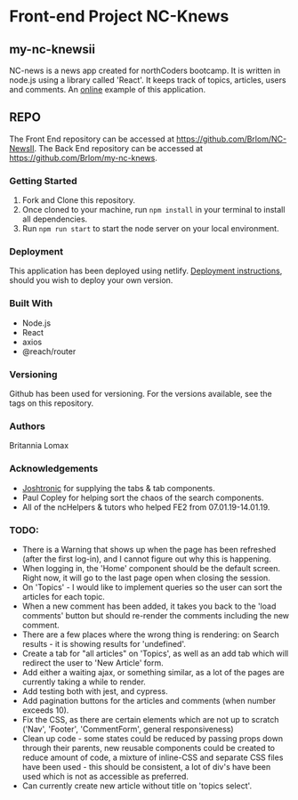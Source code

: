 # Front-end Project NC-Knews

## **my-nc-knewsii**
NC-news is a news app created for northCoders bootcamp. It is written in node.js using a library called 'React'. It keeps track of topics, articles, users and comments. An [online](https://my-nc-newsii.netlify.com) example of this application.

## REPO

The Front End repository can be accessed at https://github.com/Brlom/NC-NewsII. 
The Back End repository can be accessed at https://github.com/Brlom/my-nc-knews. 

### Getting Started

1. Fork and Clone this repository.
2. Once cloned to your machine, run `npm install` in your terminal to install all dependencies.
3. Run `npm run start` to start the node server on your local environment. 

### Deployment

This application has been deployed using netlify. [Deployment instructions](https://facebook.github.io/create-react-app/docs/deployment), should you wish to deploy your own version. 

### Built With
- Node.js 
- React
- axios
- @reach/router

### Versioning
Github has been used for versioning. For the versions available, see the tags on this repository.

### Authors
Britannia Lomax

### Acknowledgements
- [Joshtronic](https://alligator.io/react/tabs-component/) for supplying the tabs & tab components.
- Paul Copley for helping sort the chaos of the search components.
- All of the ncHelpers & tutors who helped FE2 from 07.01.19-14.01.19.

### TODO:
- There is a Warning that shows up when the page has been refreshed (after the first log-in), and I cannot figure out why this is happening.
- When logging in, the 'Home' component should be the default screen. Right now, it will go to the last page open when closing the session.
- On 'Topics' - I would like to implement queries so the user can sort the articles for each topic. 
- When a new comment has been added, it takes you back to the 'load comments' button but should re-render the comments including the new comment. 
- There are a few places where the wrong thing is rendering: on Search results - it is showing results for 'undefined'.
- Create a tab for "all articles" on 'Topics', as well as an add tab which will redirect the user to 'New Article' form.
- Add either a waiting ajax, or something similar, as a lot of the pages are currently taking a while to render.
- Add testing both with jest, and cypress. 
- Add pagination buttons for the articles and comments (when number exceeds 10).
- Fix the CSS, as there are certain elements which are not up to scratch ('Nav', 'Footer', 'CommentForm', general responsiveness)
- Clean up code - some states could be reduced by passing props down through their parents, new reusable components could be created to reduce amount of code, a mixture of inline-CSS and separate CSS files have been used - this should be consistent, a lot of div's have been used which is not as accessible as preferred.  
- Can currently create new article without title on 'topics select'.

